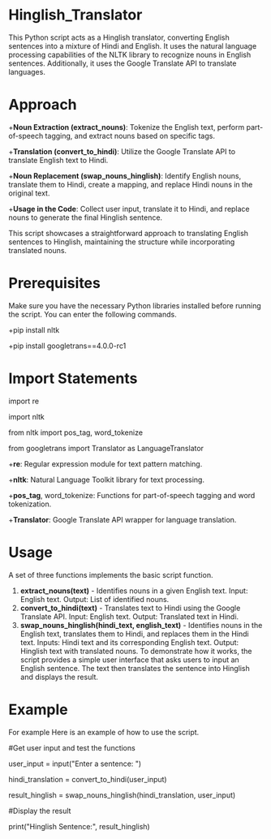 # Hinglish_Translator
This Python script acts as a Hinglish translator, converting English sentences into a mixture of Hindi and English. It uses the natural language processing capabilities of the NLTK library to recognize nouns in English sentences. Additionally, it uses the Google Translate API to translate languages.

# Approach
+**Noun Extraction (extract_nouns)**: Tokenize the English text, perform part-of-speech tagging, and extract nouns based on specific tags.

+**Translation (convert_to_hindi)**: Utilize the Google Translate API to translate English text to Hindi.

+**Noun Replacement (swap_nouns_hinglish)**: Identify English nouns, translate them to Hindi, create a mapping, and replace Hindi nouns in the original text.

+**Usage in the Code**: Collect user input, translate it to Hindi, and replace nouns to generate the final Hinglish sentence.

This script showcases a straightforward approach to translating English sentences to Hinglish, maintaining the structure while incorporating translated nouns.

# Prerequisites
Make sure you have the necessary Python libraries installed before running the script. You can enter the following commands.

+pip install nltk

+pip install googletrans==4.0.0-rc1

# Import Statements

import re

import nltk

from nltk import pos_tag, word_tokenize

from googletrans import Translator as LanguageTranslator

+**re**: Regular expression module for text pattern matching.

+**nltk**: Natural Language Toolkit library for text processing.

+**pos_tag**, word_tokenize: Functions for part-of-speech tagging and word tokenization.

+**Translator**: Google Translate API wrapper for language translation.


# Usage
A set of three functions implements the basic script function.
1. **extract_nouns(text)** - Identifies nouns in a given English text.
   Input: English text.
   Output: List of identified nouns.
2. **convert_to_hindi(text)** - Translates text to Hindi using the Google Translate API.
   Input: English text.
   Output: Translated text in Hindi.
3. **swap_nouns_hinglish(hindi_text, english_text)** - Identifies nouns in the English text, translates them to Hindi, and replaces them in the Hindi text.
   Inputs: Hindi text and its corresponding English text.
   Output: Hinglish text with translated nouns.
To demonstrate how it works, the script provides a simple user interface that asks users to input an English sentence. The text then translates the sentence into Hinglish and displays the result.

# Example
For example
Here is an example of how to use the script.

#Get user input and test the functions

user_input = input("Enter a sentence: ")

hindi_translation = convert_to_hindi(user_input)

result_hinglish = swap_nouns_hinglish(hindi_translation, user_input)

#Display the result

print("Hinglish Sentence:", result_hinglish)
